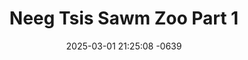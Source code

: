 ---
layout: movie-video-data
date: 2025-03-01 21:25:08 -0639
categories: movie

# Site Attributes
title: "Neeg Tsis Sawm Zoo Part 1"
permalink: "/movie/Neeg_Tsis_Sawm_Zoo_Part_1"

# Movie Attributes
synopsis: "Neeg Tsis Sawm Zoo yog ib zaj movie zoo saib thiab lom zem heev, qhia txog kom ua neeg nyob txhob tos txoj Hmoo thiab lub sij hawm los thawj. Thiab yog thaum muaj lub neej zoo lawm tsis txhob muab rhuav thiaj tsis mus raws li zaj dab neeg no."
producer: "Ntsa Iab Production"
director: ""
writer: ""
video_link: "https://youtu.be/9JRlPjcuSrA?si=WJWu242LwR7jn4QQ"
genre: "Comedy"
year: "2005"
release_type: "VHS"
storage: "Private"
thumbnail: "/assets/images/movie_thumbnails/Neeg Tsis Sawm Zoo.jpeg"
publishing_company: "Ntsa Iab Production"

# Sequels + Parts
base_movie: ""
total_parts: 2
sequel: ""

# Movie Cast
cast:
- name: "Xab Thoj"
- name: "Jerry Thoj"
- name: "Pais Muas"
- name: "Ntxhais Tsab"
---